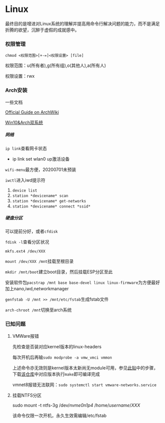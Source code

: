 # Linux

最终目的是增进对Linux系统的理解并提高用命令行解决问题的能力，而不是满足折腾的欲望，沉醉于虚假的成就感中。

### 权限管理

`chmod <权限范围>[+-=]<权限设置> [file]`

权限范围：u(所有者),g(所有组),o(其他人),a(所有人)

权限设置：rwx

### Arch安装

一些文档

[Official Guide on ArchWiki](https://wiki.archlinux.org/index.php/Installation_guide)

[Win10&Arch双系统](https://www.dazhuanlan.com/2019/10/19/5daa648a48222/)

##### 网络

`ip link`查看网卡状态

- ip link set wlan0 up激活设备

`wifi-menu`最方便，20200701未预装

`iwctl`进入iwd提示符

1. `device list`
2. `station *devicename* scan`
3. `station *devicename* get-networks`
4. `station *devicename* connect *ssid*`

##### 硬盘分区

可以提前分好，或者`cfdisk`

`fdisk -l`查看分区状况

`mkfs.ext4 /dev/XXX`

`mount /dev/XXX /mnt`挂载至根目录

`mkdir /mnt/boot`建立boot目录，然后挂载ESP分区至此

安装软件包`pacstrap /mnt base base-devel linux linux-firmware`为方便最好加上nano,iwd,networkmanager

`genfstab -U /mnt >> /mnt/etc/fstab`生成fstab文件

`arch-chroot /mnt`切换至arch系统

### 已知问题

1. VMWare报错

   先检查是否装对应kernel版本的linux-headers

   每次开机后再输`sudo modprobe -a vmw_vmci vmmon`

   上述命令亦无效则是kernel版本太新尚无module可用，参见[此贴](https://communities.vmware.com/thread/638824)中的步骤，下载[该仓库](https://github.com/mkubecek/vmware-host-modules)中对应版本执行`make`即可编译完成

   vmnet8报错无法联网：`sudo systemctl start vmware-networks.service`

2. 挂载NTFS分区

   sudo mount -t ntfs-3g /dev/*nvme0n1p4* /home/*username*/*XXX*

   该命令仅限一次开机，永久生效需编辑/etc/fstab

